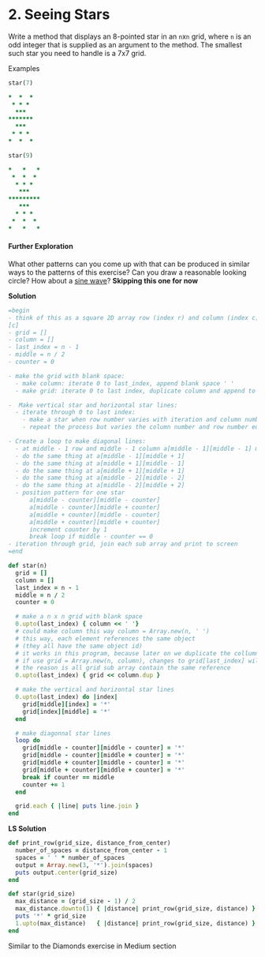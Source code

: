 # 2. Seeing Stars

Write a method that displays an 8-pointed star in an `n`x`n` grid, where `n` is an odd integer that is supplied as an argument to the method. The smallest such star you need to handle is a 7x7 grid.

Examples

```ruby
star(7)

*  *  *
 * * *
  ***
*******
  ***
 * * *
*  *  *
```

```ruby
star(9)

*   *   *
 *  *  *
  * * *
   ***
*********
   ***
  * * *
 *  *  *
*   *   *
```

#### Further Exploration

What other patterns can you come up with that can be produced in similar ways to the patterns of this exercise? Can you draw a reasonable looking circle? How about a [sine wave](http://www.purplemath.com/modules/grphtrig.htm)? **Skipping this one for now**

**Solution**

```ruby
=begin
- think of this as a square 2D array row (index r) and column (index c) arr[r]
[c]
- grid = []
- column = []
- last_index = n - 1
- middle = n / 2
- counter = 0

- make the grid with blank space:
  - make column: iterate 0 to last_index, append blank space ' '
  - make grid: iterate 0 to last index, duplicate column and append to grid

-  Make vertical star and horizontal star lines:
  - iterate through 0 to last index: 
    - make a star when row number varies with iteration and column number equals to middle
    - repeat the process but varies the column number and row number equals to middle

- Create a loop to make diagonal lines:
  - at middle - 1 row and middle - 1 column a[middle - 1][middle - 1] make one star
  - do the same thing at a[middle - 1][middle + 1]
  - do the same thing at a[middle + 1][middle - 1]
  - do the same thing at a[middle + 1][middle + 1]
  - do the same thing at a[middle - 2][middle - 2]
  - do the same thing at a[middle - 2][middle + 2]
  - position pattern for one star 
      a[middle - counter][middle - counter]
      a[middle - counter][middle + counter]
      a[middle + counter][middle - counter]
      a[middle + counter][middle + counter]
      increment counter by 1
      break loop if middle - counter == 0
- iteration through grid, join each sub array and print to screen
=end

def star(n)
  grid = []
  column = []
  last_index = n - 1
  middle = n / 2
  counter = 0

  # make a n x n grid with blank space
  0.upto(last_index) { column << ' '}
  # could make column this way column = Array.new(n, ' ')
  # this way, each element references the same object
  # (they all have the same object id)
  # it works in this program, because later on we duplicate the collumn and append it to the grid
  # if use grid = Array.new(n, column), changes to grid[last_index] will reflect at other sub arrays in grid
  # the reason is all grid sub array contain the same reference
  0.upto(last_index) { grid << column.dup }

  # make the vertical and horizontal star lines
  0.upto(last_index) do |index|
    grid[middle][index] = '*'
    grid[index][middle] = '*'
  end

  # make diagonnal star lines
  loop do
    grid[middle - counter][middle - counter] = '*'
    grid[middle - counter][middle + counter] = '*'
    grid[middle + counter][middle - counter] = '*'
    grid[middle + counter][middle + counter] = '*'
    break if counter == middle
    counter += 1
  end

  grid.each { |line| puts line.join }
end
```

**LS Solution**

```ruby
def print_row(grid_size, distance_from_center)
  number_of_spaces = distance_from_center - 1
  spaces = ' ' * number_of_spaces
  output = Array.new(3, '*').join(spaces)
  puts output.center(grid_size)
end

def star(grid_size)
  max_distance = (grid_size - 1) / 2
  max_distance.downto(1) { |distance| print_row(grid_size, distance) }
  puts '*' * grid_size
  1.upto(max_distance)   { |distance| print_row(grid_size, distance) }
end
```

Similar to the Diamonds exercise in Medium section